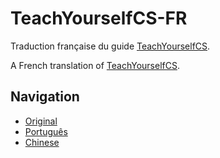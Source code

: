# TeachYourselfCS-FR

Traduction française du guide [TeachYourselfCS](https://teachyourselfcs.com/).

A French translation of [TeachYourselfCS](https://teachyourselfcs.com/).

## Navigation 

*   [Original](https://teachyourselfcs.com/)
*   [Português](https://github.com/Clemensss/TeachYourselfCS-PT/blob/master/TeachYourselfCS-PT.md)
*   [Chinese](https://github.com/keithnull/TeachYourselfCS-CN/blob/master/TeachYourselfCS-CN.md)
